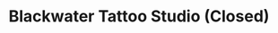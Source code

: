 ---
title: "Blackwater Tattoo Studio (Closed)"
url: /grimsby/blackwater-tattoo-studio-closed/
shop: tattoo
---